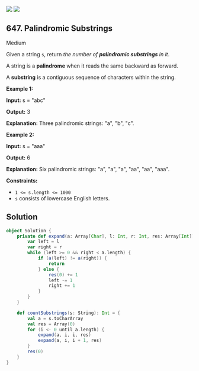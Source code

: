[![](https://img.shields.io/github/stars/javadev/LeetCode-in-All?label=Stars&style=flat-square)](https://github.com/javadev/LeetCode-in-All)
[![](https://img.shields.io/github/forks/javadev/LeetCode-in-All?label=Fork%20me%20on%20GitHub%20&style=flat-square)](https://github.com/javadev/LeetCode-in-All/fork)

## 647\. Palindromic Substrings

Medium

Given a string `s`, return _the number of **palindromic substrings** in it_.

A string is a **palindrome** when it reads the same backward as forward.

A **substring** is a contiguous sequence of characters within the string.

**Example 1:**

**Input:** s = "abc"

**Output:** 3

**Explanation:** Three palindromic strings: "a", "b", "c". 

**Example 2:**

**Input:** s = "aaa"

**Output:** 6

**Explanation:** Six palindromic strings: "a", "a", "a", "aa", "aa", "aaa". 

**Constraints:**

*   `1 <= s.length <= 1000`
*   `s` consists of lowercase English letters.

## Solution

```scala
object Solution {
    private def expand(a: Array[Char], l: Int, r: Int, res: Array[Int]): Unit = {
        var left = l
        var right = r
        while (left >= 0 && right < a.length) {
            if (a(left) != a(right)) {
                return
            } else {
                res(0) += 1
                left -= 1
                right += 1
            }
        }
    }

    def countSubstrings(s: String): Int = {
        val a = s.toCharArray
        val res = Array(0)
        for (i <- 0 until a.length) {
            expand(a, i, i, res)
            expand(a, i, i + 1, res)
        }
        res(0)
    }
}
```